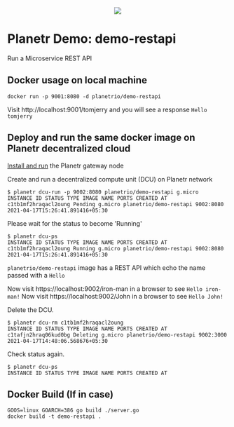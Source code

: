 <div align="center">
<img src="https://planetr.io/img/logo-github.png"></img>
</div>

# Planetr Demo: demo-restapi
Run a Microservice REST API 

## Docker usage on local machine 

```
docker run -p 9001:8080 -d planetrio/demo-restapi
```
Visit http://localhost:9001/tomjerry and you will see a response ```Hello tomjerry```

## Deploy and run the same docker image on Planetr decentralized cloud

[Install and run](https://planetr.io/getstarted.html) the Planetr gateway node

Create and run a decentralized compute unit (DCU) on Planetr network

```
$ planetr dcu-run -p 9002:8080 planetrio/demo-restapi g.micro
INSTANCE ID STATUS TYPE IMAGE NAME PORTS CREATED AT
c1tb1mf2hraqacl2oung Pending g.micro planetrio/demo-restapi 9002:8080 2021-04-17T15:26:41.891416+05:30
```

Please wait for the status to become 'Running'

```
$ planetr dcu-ps
INSTANCE ID STATUS TYPE IMAGE NAME PORTS CREATED AT
c1tb1mf2hraqacl2oung Running g.micro planetrio/demo-restapi 9002:8080 2021-04-17T15:26:41.891416+05:30
```

```planetrio/demo-restapi``` image has a REST API which echo the name passed with a ```Hello```

Now visit https://localhost:9002/iron-man in a browser to see ```Hello iron-man!```
Now visit https://localhost:9002/John in a browser to see ```Hello John!```


Delete the DCU.
```
$ planetr dcu-rm c1tb1mf2hraqacl2oung
INSTANCE ID STATUS TYPE IMAGE NAME PORTS CREATED AT
c1tafjn2hraq06kud0bg Deleting g.micro planetrio/demo-restapi 9002:3000 2021-04-17T14:48:06.568676+05:30
```

Check status again.

```
$ planetr dcu-ps
INSTANCE ID STATUS TYPE IMAGE NAME PORTS CREATED AT
```

## Docker Build (If in case)

```
GOOS=linux GOARCH=386 go build ./server.go
docker build -t demo-restapi .
```
